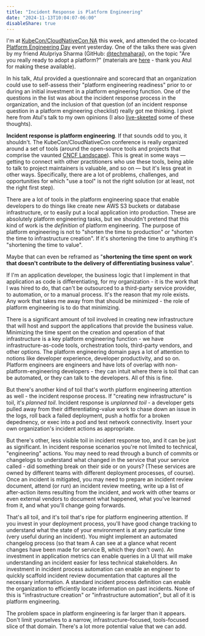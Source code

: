 ```yaml
---
title: "Incident Response is Platform Engineering"
date: "2024-11-13T10:04:07-06:00"
disableShare: true
---
```


I'm at [KubeCon/CloudNativeCon NA](https://events.linuxfoundation.org/kubecon-cloudnativecon-north-america/) this week,
and attended the co-located
[Platform Engineering Day](https://events.linuxfoundation.org/kubecon-cloudnativecon-north-america/co-located-events/platform-engineering-day/)
event yesterday. One of the talks there was given by my friend Atulpriya Sharma (GitHub:
[@techmaharaj](https://github.com/techmaharaj)), on the topic "Are you really ready to adopt a platform?" (materials
are [here](https://github.com/techmaharaj/platform-readiness-checklist) - thank you Atul for making these available).

In his talk, Atul provided a questionnaire and scorecard that an organization could use to self-assess their "platform
engineering readiness" prior to or during an initial investment in a platform engineering function. One of the questions
in the list was about the incident response process in the organization, and the inclusion of that question (of an
incident response question in a platform engineering checklist) really got me thinking. I pivot here from Atul's talk to
my own opinions (I also [live-skeeted](https://bsky.app/profile/me.nzen.ski/post/3larhlndedx2g) some of these thoughts).

**Incident response is platform engineering**. If that sounds odd to you, it shouldn't. The KubeCon/CloudNativeCon
conference is really organized around a set of tools (around the open-source tools and projects that comprise the
vaunted [CNCF Landscape](https://landscape.cncf.io/)). This is great in some ways — getting to connect with other
practitioners who use these tools, being able to talk to project maintainers is valuable, and so on — but it's less
great in other ways. Specifically, there are a lot of problems, challenges, and opportunities for which "use a tool" is
not the right solution (or at least, not the right first step).

There are a lot of tools in the platform engineering space that enable developers to do things like create new AWS S3
buckets or database infrastructure, or to easily put a local application into production. These are absolutely
platform engineering tasks, but we shouldn't pretend that this kind of work is the _definition_ of platform engineering.
The purpose of platform engineering is not to "shorten the time to production" or "shorten the time to infrastructure
creation". If it's shortening the time to anything it's "shortening the time to value".

Maybe that can even be reframed as "**shortening the time spent on work that doesn't contribute to the delivery of
differentiating business value**".

If I'm an application developer, the business logic that I implement in that application as code is differentiating,
for my organization - it is the work that I was hired to do, that can't be outsourced to a third-party service
provider, to automation, or to a manual process. It's the reason that my role exists. Any work that
takes me away from that should be minimized - the role of platform engineering is to do that minimizing.

There is a significant amount of toil involved in creating new infrastructure that will host and support the
applications that provide the business value. Minimizing the time spent on the creation and operation of that
infrastructure is a key platform engineering function - we have infrastructure-as-code tools, orchestration tools,
third-party vendors, and other options. The platform engineering domain pays a lot of attention to notions like
developer experience, developer productivity, and so on. Platform engineers are engineers and have lots of overlap
with non-platform-engineering developers - they can intuit where there is toil that can be automated, or they can talk
to the developers. All of this is fine.

But there's another kind of toil that's worth platform engineering attention as well - the incident response process.
If "creating new infrastructure" is toil, it's _planned toil_. Incident response is _unplanned toil_ - a developer gets
pulled away from their differentiating-value work to chase down an issue in the logs, roll back a failed deployment,
push a hotfix for a broken depednency, or exec into a pod and test network connectivity. Insert your own organization's
incident actions as appropriate.

But there's other, less visible toil in incident response too, and it can be just as significant. In incident response
scenarios you're not limited to technical, "engineering" actions. You may need to read through a bunch of commits or
changelogs to understand what changed in the service that your service called - did something break on their side or
on yours? (These services are owned by different teams with different deployment processes, of course). Once an incident
is mitigated, you may need to prepare an incident review document, attend (or run) an incident review meeting, write up
a list of after-action items resulting from the incident, and work with other teams or even external vendors to document
what happened, what you've learned from it, and what you'll change going forwards.

That's all toil, and it's toil that's ripe for platform engineering attention. If you invest in your deployment process,
you'll have good change tracking to understand what the state of your environment is at any particular time (very
useful during an incident). You might implement an automated changelog process (so that team A can see at a glance what
recent changes have been made for service B, which they don't own). An investment in application metrics can enable
queries in a UI that will make understanding an incident easier for less technical stakeholders. An investment in
incident process automation can enable an engineer to quickly scaffold incident review documentation that captures all
the necessary information. A standard incident process definition can enable the organization to efficiently locate
information on past incidents. None of this is "infrastructure creation" or "infrastructure automation", but all of
it is platform engineering.

The problem space in platform engineering is far larger than it appears. Don't limit yourselves to a narrow,
infrastructure-focused, tools-focused slice of that domain. There's a lot more potential value that we can add.
